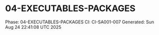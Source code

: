 # 04-EXECUTABLES-PACKAGES
Phase: 04-EXECUTABLES-PACKAGES
CI: CI-SA001-007
Generated: Sun Aug 24 22:41:08 UTC 2025
